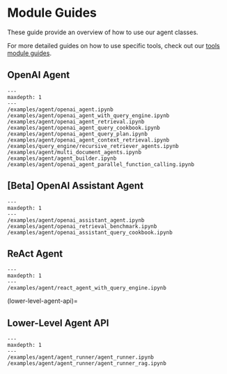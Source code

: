 # Module Guides

These guide provide an overview of how to use our agent classes.

For more detailed guides on how to use specific tools, check out our [tools module guides](tools/root.md).

## OpenAI Agent

```{toctree}
---
maxdepth: 1
---
/examples/agent/openai_agent.ipynb
/examples/agent/openai_agent_with_query_engine.ipynb
/examples/agent/openai_agent_retrieval.ipynb
/examples/agent/openai_agent_query_cookbook.ipynb
/examples/agent/openai_agent_query_plan.ipynb
/examples/agent/openai_agent_context_retrieval.ipynb
/examples/query_engine/recursive_retriever_agents.ipynb
/examples/agent/multi_document_agents.ipynb
/examples/agent/agent_builder.ipynb
/examples/agent/openai_agent_parallel_function_calling.ipynb
```

## [Beta] OpenAI Assistant Agent

```{toctree}
---
maxdepth: 1
---
/examples/agent/openai_assistant_agent.ipynb
/examples/agent/openai_retrieval_benchmark.ipynb
/examples/agent/openai_assistant_query_cookbook.ipynb
```

## ReAct Agent

```{toctree}
---
maxdepth: 1
---
/examples/agent/react_agent_with_query_engine.ipynb
```

(lower-level-agent-api)=
## Lower-Level Agent API

```{toctree}
---
maxdepth: 1
---
/examples/agent/agent_runner/agent_runner.ipynb
/examples/agent/agent_runner/agent_runner_rag.ipynb
```
